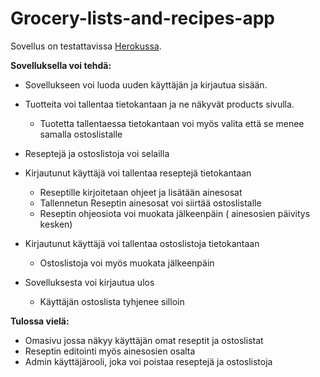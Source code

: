 # Grocery-lists-and-recipes-app

Sovellus on testattavissa [Herokussa](https://tsoha-shop-lists-and-recipes.herokuapp.com/).

**Sovelluksella voi tehdä:**

- Sovellukseen voi luoda uuden käyttäjän ja kirjautua sisään. 
- Tuotteita voi tallentaa tietokantaan ja ne näkyvät products sivulla. 
   - Tuotetta tallentaessa tietokantaan voi myös valita että se menee samalla ostoslistalle
- Reseptejä ja ostoslistoja voi selailla
 - Kirjautunut käyttäjä voi tallentaa reseptejä tietokantaan
    - Reseptille kirjoitetaan ohjeet ja lisätään ainesosat
    - Tallennetun Reseptin ainesosat voi siirtää ostoslistalle
    - Reseptin ohjeosiota voi muokata jälkeenpäin ( ainesosien päivitys kesken)
  
- Kirjautunut käyttäjä voi tallentaa ostoslistoja tietokantaan
  - Ostoslistoja voi myös muokata jälkeenpäin
 
 
- Sovelluksesta voi kirjautua ulos
   - Käyttäjän ostoslista tyhjenee silloin
   
**Tulossa vielä:**
- Omasivu jossa näkyy käyttäjän omat reseptit ja ostoslistat
- Reseptin editointi myös ainesosien osalta
- Admin käyttäjärooli, joka voi poistaa reseptejä ja ostoslistoja




